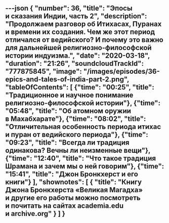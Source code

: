 ---json
{
	"number": 36,
	"title": "Эпосы и&nbsp;сказания Индии, часть&nbsp;2",
	"description": "Продолжаем разговор об&nbsp;Итихасах, Пуранах и&nbsp;времени их&nbsp;создания. Чем&nbsp;же этот период отличался от&nbsp;ведийского? И&nbsp;почему это важно для дальнейшей религиозно-философской истории индуизма.",
	"date": "2020-03-18",
	"duration": "21:26",
	"soundcloudTrackId": "777875845",
	"image": "/images/episodes/36-epics-and-tales-of-india-part-2.png",
	"tableOfContents": [
		{"time": "00:25", "title": "Традиционное и&nbsp;научное понимание религиозно-философской истории"},
		{"time": "05:48", "title": "Об&nbsp;атомном оружии в&nbsp;Махабхарате"},
		{"time": "08:02", "title": "Отличительная особенность периода итихас и&nbsp;пуран от&nbsp;ведийского периода"},
		{"time": "09:23", "title": "Всегда&nbsp;ли традиция одинакова? Вечны&nbsp;ли неизменные вещи"},
		{"time": "12:40", "title": "Что такое традиция Шрамана и&nbsp;зачем мы&nbsp;о&nbsp;ней говорим"},
		{"time": "15:41", "title": "Джон Бронкхерст и&nbsp;его книги"}
	],
	"shownotes": [
		{
			"title": "Книгу Джона Бронкхерста &laquo;Великая Магадха&raquo; и&nbsp;другие его работы можно посмотреть и&nbsp;почитать на&nbsp;сайтах academia.edu и&nbsp;archive.org"
		}
	]
}
---
